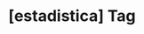 ---
article_id: 0
description: List of articles under [estadistica] tag.
image: http://huntingbears.com.ve/static/img/site/mstile-310x310.png
layout: tag
slug: estadistica
title: '[estadistica] Tag'
---